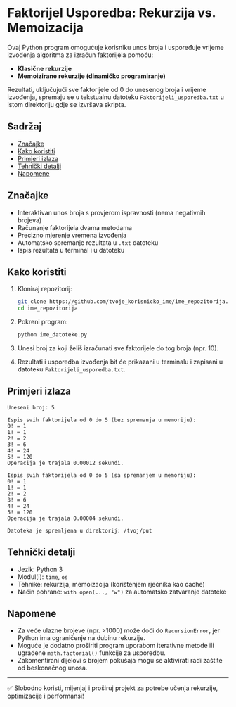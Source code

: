 # Faktorijel Usporedba: Rekurzija vs. Memoizacija

Ovaj Python program omogućuje korisniku unos broja i uspoređuje vrijeme izvođenja algoritma za izračun faktorijela pomoću:

- **Klasične rekurzije**
- **Memoizirane rekurzije (dinamičko programiranje)**

Rezultati, uključujući sve faktorijele od 0 do unesenog broja i vrijeme izvođenja, spremaju se u tekstualnu datoteku `Faktorijeli_usporedba.txt` u istom direktoriju gdje se izvršava skripta.

## Sadržaj

- [Značajke](#značajke)
- [Kako koristiti](#kako-koristiti)
- [Primjeri izlaza](#primjeri-izlaza)
- [Tehnički detalji](#tehnički-detalji)
- [Napomene](#napomene)

## Značajke

- Interaktivan unos broja s provjerom ispravnosti (nema negativnih brojeva)
- Računanje faktorijela dvama metodama
- Precizno mjerenje vremena izvođenja
- Automatsko spremanje rezultata u `.txt` datoteku
- Ispis rezultata u terminal i u datoteku

## Kako koristiti

1. Kloniraj repozitorij:
   ```bash
   git clone https://github.com/tvoje_korisnicko_ime/ime_repozitorija.git
   cd ime_repozitorija
   ```

2. Pokreni program:
   ```bash
   python ime_datoteke.py
   ```

3. Unesi broj za koji želiš izračunati sve faktorijele do tog broja (npr. 10).

4. Rezultati i usporedba izvođenja bit će prikazani u terminalu i zapisani u datoteku `Faktorijeli_usporedba.txt`.

## Primjeri izlaza

```
Uneseni broj: 5

Ispis svih faktorijela od 0 do 5 (bez spremanja u memoriju):
0! = 1
1! = 1
2! = 2
3! = 6
4! = 24
5! = 120
Operacija je trajala 0.00012 sekundi.

Ispis svih faktorijela od 0 do 5 (sa spremanjem u memoriju):
0! = 1
1! = 1
2! = 2
3! = 6
4! = 24
5! = 120
Operacija je trajala 0.00004 sekundi.

Datoteka je spremljena u direktorij: /tvoj/put
```

## Tehnički detalji

- Jezik: Python 3
- Modul(i): `time`, `os`
- Tehnike: rekurzija, memoizacija (korištenjem rječnika kao cache)
- Način pohrane: `with open(..., "w")` za automatsko zatvaranje datoteke

## Napomene

- Za veće ulazne brojeve (npr. >1000) može doći do `RecursionError`, jer Python ima ograničenje na dubinu rekurzije.
- Moguće je dodatno proširiti program uporabom iterativne metode ili ugrađene `math.factorial()` funkcije za usporedbu.
- Zakomentirani dijelovi s brojem pokušaja mogu se aktivirati radi zaštite od beskonačnog unosa.

---

✅ Slobodno koristi, mijenjaj i proširuj projekt za potrebe učenja rekurzije, optimizacije i performansi!
